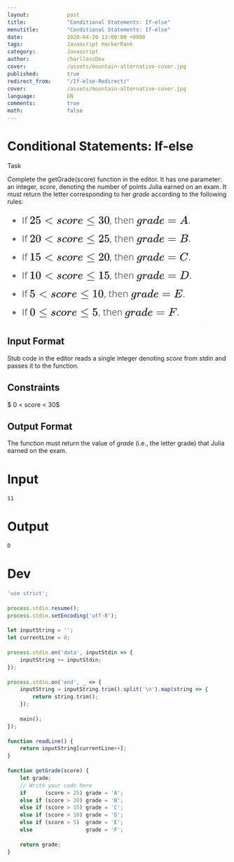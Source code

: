 ```yaml
---
layout:            post
title:             "Conditional Statements: If-else"
menutitle:         "Conditional Statements: If-else"
date:              2020-04-20 13:00:00 +0900
tags:              Javascript HackerRank
category:          Javascript
author:            charllossDev
cover:             /assets/mountain-alternative-cover.jpg
published:         true
redirect_from:     "/If-else-Redirect/"
cover:             /assets/mountain-alternative-cover.jpg
language:          EN
comments:          true
math:			   false
---
```


# Conditional Statements: If-else

Task

Complete the getGrade(score) function in the editor. It has one parameter: an integer, $score$, denoting the number of points Julia earned on an exam. It must return the letter corresponding to her $grade$ according to the following rules:

![](./assets/2020-04-20-day-2-conditional-state-if-else-cbc1d462.png)


## Input Format

Stub code in the editor reads a single integer denoting $score$ from stdin and passes it to the function.

## Constraints

$ 0 < score < 30$

## Output Format
The function must return the value of $grade$ (i.e., the letter grade) that Julia earned on the exam.

# Input
```
11
```

# Output

```js
D
```

# Dev
```js
'use strict';

process.stdin.resume();
process.stdin.setEncoding('utf-8');

let inputString = '';
let currentLine = 0;

process.stdin.on('data', inputStdin => {
    inputString += inputStdin;
});

process.stdin.on('end', _ => {
    inputString = inputString.trim().split('\n').map(string => {
        return string.trim();
    });

    main();    
});

function readLine() {
    return inputString[currentLine++];
}

function getGrade(score) {
    let grade;
    // Write your code here
    if      (score > 25) grade = 'A';
    else if (score > 20) grade = 'B';
    else if (score > 15) grade = 'C';
    else if (score > 10) grade = 'D';
    else if (score > 5)  grade = 'E';
    else                 grade = 'F';

    return grade;
}

```
